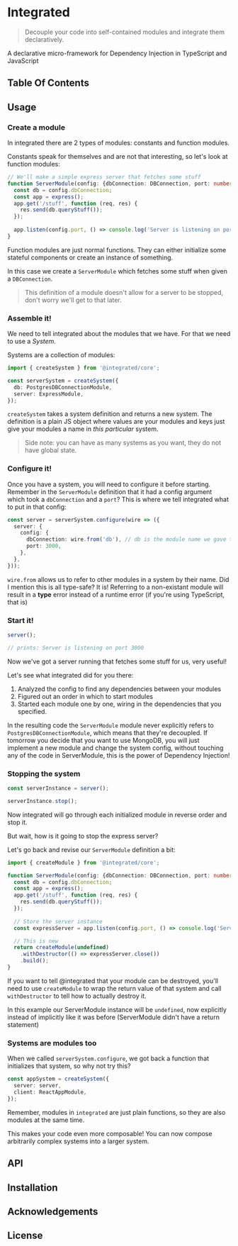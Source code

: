 # Integrated
> Decouple your code into self-contained modules and integrate them declaratively.

A declarative micro-framework for Dependency Injection in TypeScript and JavaScript

## Table Of Contents


## Usage

### Create a module

In integrated there are 2 types of modules: constants and function modules.

Constants speak for themselves and are not that interesting, so let's look at function modules:

```typescript
// We'll make a simple express server that fetches some stuff
function ServerModule(config: {dbConnection: DBConnection, port: number}): {
  const db = config.dbConnection;
  const app = express();
  app.get('/stuff', function (req, res) {
    res.send(db.queryStuff());
  });
  
  app.listen(config.port, () => console.log('Server is listening on port ${config.port}`));
}
```

Function modules are just normal functions.  They can either initialize some stateful components or create an instance of something.

In this case we create a `ServerModule` which fetches some stuff when given a `DBConnection`.

> This definition of a module doesn't allow for a server to be stopped, don't worry we'll get to that later.

### Assemble it!

We need to tell integrated about the modules that we have. For that we need to use a *System*.

Systems are a collection of modules:
```typescript
import { createSystem } from '@integrated/core';

const serverSystem = createSystem({
  db: PostgresDBConnectionModule,
  server: ExpressModule,
});
```

`createSystem` takes a system definition and returns a new system.
The definition is a plain JS object where values are your modules and keys just give your modules a name in *this particular* system.

> Side note: you can have as many systems as you want, they do not have global state.

### Configure it!

Once you have a system, you will need to configure it before starting.
Remember in the `ServerModule` definition that it had a config argument which took a `dbConnection` and a `port`? This is where we tell integrated what to put in that config:

```typescript
const server = serverSystem.configure(wire => ({
  server: {
    config: {
      dbConnection: wire.from('db'), // db is the module name we gave to PostgresDBConnectionModule when creating the system
      port: 3000,
    },
  },
}));
```

`wire.from` allows us to refer to other modules in a system by their name. Did I mention this is all type-safe? It is! Referring to a non-existant module will result in a **type** error instead of a runtime error (if you're using TypeScript, that is)

### Start it!

```typescript
server();

// prints: Server is listening on port 3000
```

Now we've got a server running that fetches some stuff for us, very useful!

Let's see what integrated did for you there:
1. Analyzed the config to find any dependencies between your modules
2. Figured out an order in which to start modules
3. Started each module one by one, wiring in the dependencies that you specified.

In the resulting code the `ServerModule` module never explicitly refers to `PostgresDBConnectionModule`, which means that they're decoupled.
If tomorrow you decide that you want to use MongoDB, you will just implement a new module and change the system config, without touching any of the code in ServerModule, this is the power of Dependency Injection!

### Stopping the system

```typescript
const serverInstance = server();

serverInstance.stop();
```

Now integrated will go through each initialized module in reverse order and stop it.

But wait, how is it going to stop the express server?

Let's go back and revise our `ServerModule` definition a bit:

```typescript
import { createModule } from '@integrated/core';

function ServerModule(config: {dbConnection: DBConnection, port: number}): {
  const db = config.dbConnection;
  const app = express();
  app.get('/stuff', function (req, res) {
    res.send(db.queryStuff());
  });
  
  // Store the server instance
  const expressServer = app.listen(config.port, () => console.log('Server is listening on port ${config.port}`));

  // This is new
  return createModule(undefined)
    .withDestructor(() => expressServer.close())
    .build();
}
```

If you want to tell @integrated that your module can be destroyed, you'll need to use `createModule` to wrap the return value of that system and call `withDestructor` to tell how to actually destroy it.

In this example our ServerModule instance will be `undefined`, now explicitly instead of implicitly like it was before (ServerModule didn't have a return statement)

### Systems are modules too

When we called `serverSystem.configure`, we got back a function that initializes that system, so why not try this?

```typescript
const appSystem = createSystem({
  server: server,
  client: ReactAppModule,
});
```

Remember, modules in `integrated` are just plain functions, so they are also modules at the same time.

This makes your code even more composable! You can now compose arbitrarily complex systems into a larger system.


## API

## Installation

## Acknowledgements


## License
